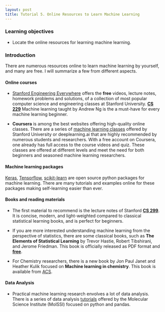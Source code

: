 ```yaml
---
layout: post
title: Tutorial 5. Online Resources to Learn Machine Learning
---
```


### Learning objectives
* Locate the online resources for learning machine learning.

### Introduction
There are numerous resources online to learn machine learning by yourself, and many are free. I will summarize a few from different aspects.

#### Online courses
* [Stanford Engineering Everywhere](https://see.stanford.edu/Course) offers the **free** videos, lecture notes, homework problems and solutions, of a collection of most popular computer science and engineering classes at Stanford University. [**CS 229**](https://see.stanford.edu/Course/CS229) Machine learning taught by Andrew Ng is the a must-have for every machine learning beginner.

* **Coursera** is among the best websites offering high-quality online classes. There are a series of [machine learning classes](https://www.coursera.org/courses?query=machine%20learning%20andrew%20ng&utm_source=gg&utm_medium=sem&utm_content=01-CatalogDSA-ML1-US&campaignid=9918777773&adgroupid=100491712477&device=c&keyword=&matchtype=b&network=g&devicemodel=&adpostion=&creativeid=432357975999&hide_mobile_promo&gclid=Cj0KCQjwtZH7BRDzARIsAGjbK2YHK4c86n-ytrCNMD36dfjHIxe7X7TDUj2Uc45DPNbP-tg0AHKmouoaApH4EALw_wcB) offered by Stanford University or deeplearning.ai that are highly recommended by numerous students and researchers. With a free account on Coursera, one already has full access to the course videos and quiz. These classes are offered at different levels and meet the need for both beginners and seasoned machine learning researchers.

#### Machine learning packages
[Keras](https://keras.io/), [Tensorflow](https://www.tensorflow.org/), [scikit-learn](https://scikit-learn.org/stable/) are open source python packages for machine learning. There are many tutorials and examples online for these packages making self-learning easier than ever.

#### Books and reading materials
* The first material to recommend is the lecture notes of Stanford [**CS 299**](https://see.stanford.edu/Course/CS229). It is concise, modern, and light-weighted compared to classical statistical learning books, and is perfect for beginners.

* If you are more interested understanding machine learning from the perspective of statistics, there are some classical books, such as **The Elements of Statistical Learning** by Trevor Hastie, Robert Tibshirani, and Jerome Friedman. This book is officially released as PDF format and [**free**](https://web.stanford.edu/~hastie/ElemStatLearn/).

* For Chemistry researchers, there is a new book by Jon Paul Janet and Heather Kulik focused on **Machine learning in chemistry**. This book is available from [ACS](https://pubs.acs.org/doi/book/10.1021/acs.infocus.7e4001).

#### Data Analysis
* Practical machine learning research envolves a lot of data analysis. There is a series of data analysis [tutorials](https://education.molssi.org/python-data-analysis/) offered by the Molecular Science Institute (MolSSI) focused on python and pandas.
